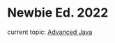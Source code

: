 # Newbie Ed. 2022

current topic: [Advanced Java](https://github.com/StuyPulse/newbie-ed/blob/main/2022/04_AdvancedJava/README.md)

